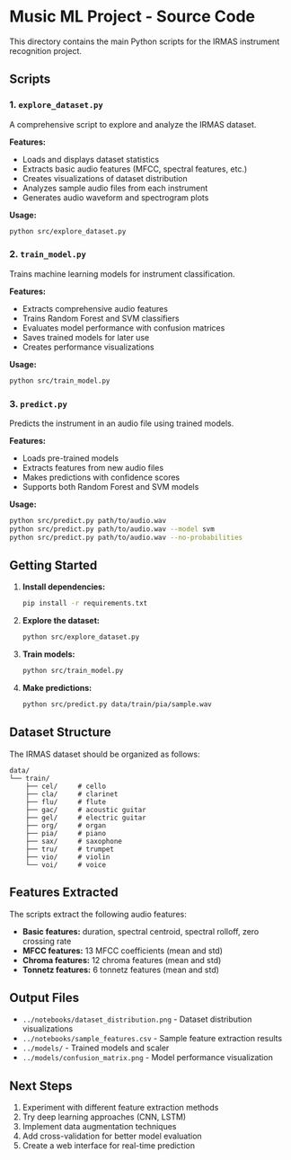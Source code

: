 # Music ML Project - Source Code

This directory contains the main Python scripts for the IRMAS instrument recognition project.

## Scripts

### 1. `explore_dataset.py`
A comprehensive script to explore and analyze the IRMAS dataset.

**Features:**
- Loads and displays dataset statistics
- Extracts basic audio features (MFCC, spectral features, etc.)
- Creates visualizations of dataset distribution
- Analyzes sample audio files from each instrument
- Generates audio waveform and spectrogram plots

**Usage:**
```bash
python src/explore_dataset.py
```

### 2. `train_model.py`
Trains machine learning models for instrument classification.

**Features:**
- Extracts comprehensive audio features
- Trains Random Forest and SVM classifiers
- Evaluates model performance with confusion matrices
- Saves trained models for later use
- Creates performance visualizations

**Usage:**
```bash
python src/train_model.py
```

### 3. `predict.py`
Predicts the instrument in an audio file using trained models.

**Features:**
- Loads pre-trained models
- Extracts features from new audio files
- Makes predictions with confidence scores
- Supports both Random Forest and SVM models

**Usage:**
```bash
python src/predict.py path/to/audio.wav
python src/predict.py path/to/audio.wav --model svm
python src/predict.py path/to/audio.wav --no-probabilities
```

## Getting Started

1. **Install dependencies:**
   ```bash
   pip install -r requirements.txt
   ```

2. **Explore the dataset:**
   ```bash
   python src/explore_dataset.py
   ```

3. **Train models:**
   ```bash
   python src/train_model.py
   ```

4. **Make predictions:**
   ```bash
   python src/predict.py data/train/pia/sample.wav
   ```

## Dataset Structure

The IRMAS dataset should be organized as follows:
```
data/
└── train/
    ├── cel/     # cello
    ├── cla/     # clarinet
    ├── flu/     # flute
    ├── gac/     # acoustic guitar
    ├── gel/     # electric guitar
    ├── org/     # organ
    ├── pia/     # piano
    ├── sax/     # saxophone
    ├── tru/     # trumpet
    ├── vio/     # violin
    └── voi/     # voice
```

## Features Extracted

The scripts extract the following audio features:
- **Basic features:** duration, spectral centroid, spectral rolloff, zero crossing rate
- **MFCC features:** 13 MFCC coefficients (mean and std)
- **Chroma features:** 12 chroma features (mean and std)
- **Tonnetz features:** 6 tonnetz features (mean and std)

## Output Files

- `../notebooks/dataset_distribution.png` - Dataset distribution visualizations
- `../notebooks/sample_features.csv` - Sample feature extraction results
- `../models/` - Trained models and scaler
- `../models/confusion_matrix.png` - Model performance visualization

## Next Steps

1. Experiment with different feature extraction methods
2. Try deep learning approaches (CNN, LSTM)
3. Implement data augmentation techniques
4. Add cross-validation for better model evaluation
5. Create a web interface for real-time prediction
